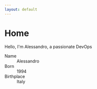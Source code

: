 ```yaml
---
layout: default
---
```


# Home

Hello, I'm Alessandro, a passionate DevOps 


<dl>
<dt>Name</dt>
<dd>Alessandro</dd>
<dt>Born</dt>
<dd>1994</dd>
<dt>Birthplace</dt>
<dd>Italy</dd>
</dl>
